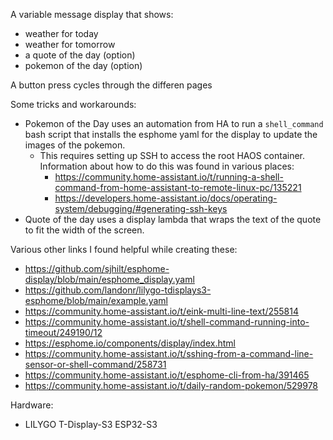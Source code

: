A variable message display that shows:
- weather for today
- weather for tomorrow
- a quote of the day (option)
- pokemon of the day (option)

A button press cycles through the differen pages

Some tricks and workarounds:
- Pokemon of the Day uses an automation from HA to run a `shell_command` bash script that installs the esphome yaml for the display to update the images of the pokemon.
  - This requires setting up SSH to access the root HAOS container. Information about how to do this was found in various places:
    -  https://community.home-assistant.io/t/running-a-shell-command-from-home-assistant-to-remote-linux-pc/135221
    -  https://developers.home-assistant.io/docs/operating-system/debugging/#generating-ssh-keys
- Quote of the day uses a display lambda that wraps the text of the quote to fit the width of the screen.

Various other links I found helpful while creating these:
- https://github.com/sjhilt/esphome-display/blob/main/esphome_display.yaml
- https://github.com/landonr/lilygo-tdisplays3-esphome/blob/main/example.yaml
- https://community.home-assistant.io/t/eink-multi-line-text/255814
- https://community.home-assistant.io/t/shell-command-running-into-timeout/249190/12
- https://esphome.io/components/display/index.html
- https://community.home-assistant.io/t/sshing-from-a-command-line-sensor-or-shell-command/258731
- https://community.home-assistant.io/t/esphome-cli-from-ha/391465
- https://community.home-assistant.io/t/daily-random-pokemon/529978

Hardware:
- LILYGO T-Display-S3 ESP32-S3
